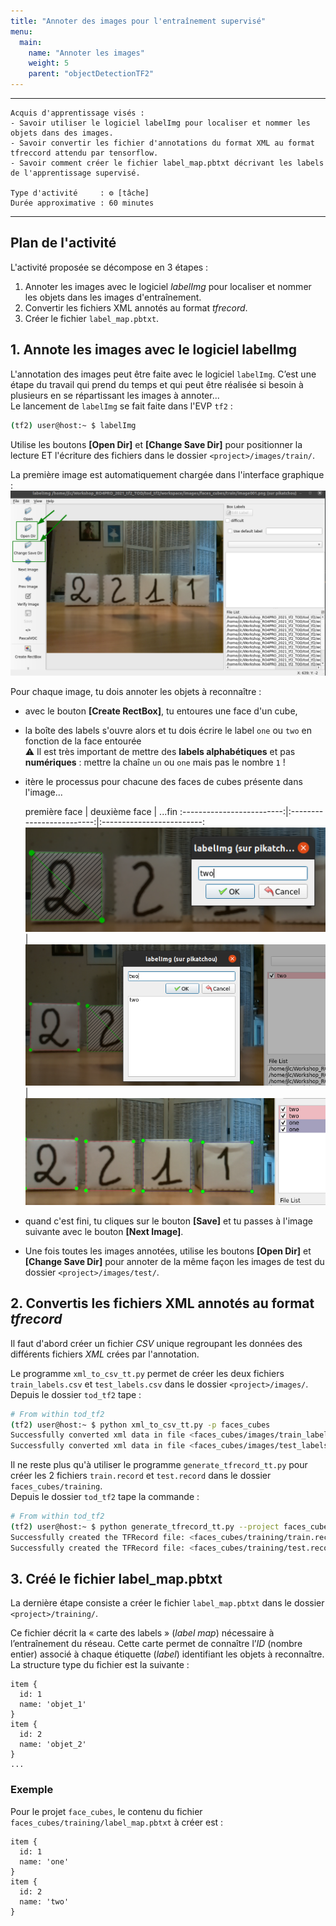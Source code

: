 ```yaml
---
title: "Annoter des images pour l'entraînement supervisé"
menu:
  main:
    name: "Annoter les images"
    weight: 5
    parent: "objectDetectionTF2"
---
```


---
    Acquis d'apprentissage visés :
    - Savoir utiliser le logiciel labelImg pour localiser et nommer les objets dans des images.
    - Savoir convertir les fichier d'annotations du format XML au format tfreccord attendu par tensorflow.
    - Savoir comment créer le fichier label_map.pbtxt décrivant les labels de l'apprentissage supervisé.

    Type d'activité     : ⚙️ [tâche]
    Durée approximative : 60 minutes 
---

## Plan de l'activité

L'activité proposée se décompose en 3 étapes :
1. Annoter les images avec le logiciel _labelImg_ pour localiser et nommer les objets dans les images d'entraînement.
2. Convertir les fichiers XML annotés au format _tfrecord_.
3. Créer le fichier `label_map.pbtxt`.

## 1. Annote les images avec le logiciel labelImg

L'annotation des images peut être faite avec le logiciel `labelImg`.
C’est une étape du travail qui prend du temps et qui peut être réalisée si besoin à plusieurs en se répartissant les images à annoter...<br>
Le lancement de `labelImg` se fait faite dans l'EVP `tf2` :
```bash
(tf2) user@host:~ $ labelImg
```

Utilise les boutons __[Open Dir]__ et __[Change Save Dir]__ pour positionner la lecture ET l'écriture des fichiers dans le dossier 
`<project>/images/train/`.<br>

La première image est automatiquement chargée dans l'interface graphique :
![labelImg_2.png](img/labelImg_2.png)

Pour chaque image, tu dois annoter les objets à reconnaître :

* avec le bouton __[Create RectBox]__, tu entoures une face d'un cube,
* la boîte des labels s'ouvre alors et tu dois écrire le label `one` ou `two` en fonction de la face entourée<br>
⚠️ Il est très important de mettre des __labels alphabétiques__ et pas __numériques__ : mettre la chaîne `un` ou `one` mais pas le nombre `1` !
* itère le processus pour chacune des faces de cubes présente dans l'image...

    première face          |  deuxième face            |  ...fin
:-------------------------:|:-------------------------:|:-------------------------:
![1](img/labelImg_3.png)   |  ![2](img/labelImg_4.png) | ![3](img/labelImg_5.png)

* quand c'est fini, tu cliques sur le bouton __[Save]__ et tu passes à l'image suivante avec le bouton __[Next Image]__.
* Une fois toutes les images annotées, utilise les boutons __[Open Dir]__ et __[Change Save Dir]__ pour annoter de la même façon les images de test du dossier `<project>/images/test/`.

## 2. Convertis les fichiers XML annotés au format _tfrecord_

Il faut d'abord créer un fichier _CSV_ unique regroupant les données des différents fichiers _XML_ crées par l'annotation. 

Le programme `xml_to_csv_tt.py` permet de créer les deux fichiers `train_labels.csv` et `test_labels.csv` dans le dossier  `<project>/images/`.<br>
Depuis le dossier `tod_tf2` tape :

```bash
# From within tod_tf2
(tf2) user@host:~ $ python xml_to_csv_tt.py -p faces_cubes
Successfully converted xml data in file <faces_cubes/images/train_labels.csv>
Successfully converted xml data in file <faces_cubes/images/test_labels.csv>
```
Il ne reste plus qu'à utiliser le programme `generate_tfrecord_tt.py` pour créer les 2 fichiers `train.record` et `test.record` dans le dossier `faces_cubes/training`.<br>
Depuis le dossier `tod_tf2` tape la commande :
```bash
# From within tod_tf2
(tf2) user@host:~ $ python generate_tfrecord_tt.py --project faces_cubes
Successfully created the TFRecord file: <faces_cubes/training/train.record>
Successfully created the TFRecord file: <faces_cubes/training/test.record>
```


## 3. Créé le fichier label_map.pbtxt
 
La dernière étape consiste a créer le fichier `label_map.pbtxt` dans le dossier `<project>/training/`. 

Ce fichier décrit la « carte des labels » (_label map_) nécessaire à l’entraînement du réseau. 
Cette carte permet de connaître l’_ID_ (nombre entier) associé à chaque étiquette (_label_) identifiant les objets à reconnaître. La structure type du fichier est la suivante :


	item {
	  id: 1
	  name: 'objet_1'
	}
	item {
	  id: 2
	  name: 'objet_2'
	}
	...

### Exemple

Pour le projet `face_cubes`, le contenu du fichier `faces_cubes/training/label_map.pbtxt` à créer est :

	item {
	  id: 1
	  name: 'one'
	}
	item {
	  id: 2
	  name: 'two'
	}

